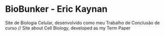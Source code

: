 # BioBunker - Eric Kaynan
Site de Biologia Celular, desenvolvido como meu Trabalho de Conclusão de curso // Site about Cell Biology, developed as my Term Paper 


